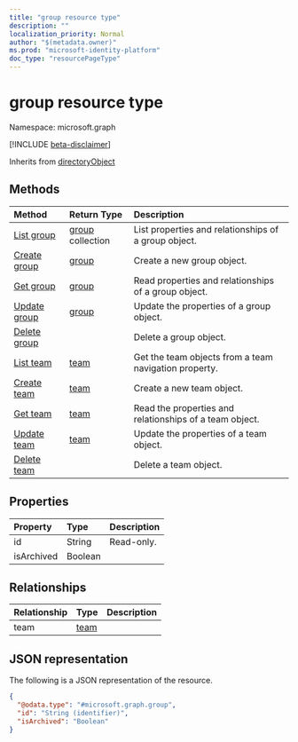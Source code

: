 ```yaml
---
title: "group resource type"
description: ""
localization_priority: Normal
author: "$(metadata.owner)"
ms.prod: "microsoft-identity-platform"
doc_type: "resourcePageType"
---
```


# group resource type

Namespace: microsoft.graph

[!INCLUDE [beta-disclaimer](../../includes/beta-disclaimer.md)]

Inherits from [directoryObject](directoryobject.md)

## Methods

| Method                                     | Return Type                   | Description                                             |
| :----------------------------------------- | :---------------------------- | :------------------------------------------------------ |
| [List group](../api/group-list.md)         | [group](group.md) collection  | List properties and relationships of a group object.    |
| [Create group](../api/group-create.md)     | [group](group.md)             | Create a new group object.                              |
| [Get group](../api/group-get.md)           | [group](group.md)             | Read properties and relationships of a group object.    |
| [Update group](../api/group-update.md)     | [group](group.md)             | Update the properties of a group object.                |
| [Delete group](../api/group-delete.md)     |                               | Delete a group object.                                  |
| [List team](../api/group-list-team.md)     | [team](../resources/-team.md) | Get the team objects from a team navigation property.   |
| [Create team](../api/group-post-team.md)   | [team](../resources/-team.md) | Create a new team object.                               |
| [Get team](../api/group-get-team.md)       | [team](../resources/-team.md) | Read the properties and relationships of a team object. |
| [Update team](../api/group-update-team.md) | [team](../resources/-team.md) | Update the properties of a team object.                 |
| [Delete team](../api/group-delete-team.md) |                               | Delete a team object.                                   |

## Properties

| Property   | Type    | Description |
| :--------- | :------ | :---------- |
| id         | String  | Read-only.  |
| isArchived | Boolean |             |

## Relationships

| Relationship | Type                         | Description |
| :----------- | :--------------------------- | :---------- |
| team         | [team](../resources/team.md) |             |

## JSON representation

The following is a JSON representation of the resource.

<!-- {
  "blockType": "resource",
  "keyProperty": "id",
  "@odata.type": "microsoft.graph.group",
  "baseType": "microsoft.graph.directoryObject",
  "openType": False
}
-->

```json
{
  "@odata.type": "#microsoft.graph.group",
  "id": "String (identifier)",
  "isArchived": "Boolean"
}
```
